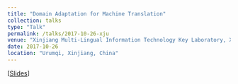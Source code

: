```yaml
---
title: "Domain Adaptation for Machine Translation"
collection: talks
type: "Talk"
permalink: /talks/2017-10-26-xju
venue: "Xinjiang Multi-Lingual Information Technology Key Laboratory, Xinjiang University"
date: 2017-10-26
location: "Urumqi, Xinjiang, China"
---
```


<!-- This is a description of your talk, which is a markdown files that can be all markdown-ified like any other post. Yay markdown! -->

\[[Slides](https://miradel51.github.io/files/report_da4mt_xju_v1.0.pdf)\]  
